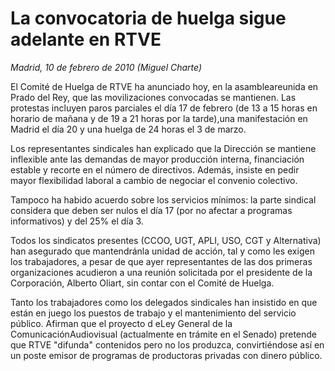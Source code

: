 # La convocatoria de huelga sigue adelante en RTVE

*Madrid, 10 de febrero de 2010 (Miguel Charte)*

El Comité de Huelga de RTVE ha anunciado hoy, en la asambleareunida en Prado del Rey, que las movilizaciones convocadas se mantienen. Las protestas incluyen paros parciales el día 17 de febrero (de 13 a 15 horas en horario de mañana y de 19 a 21 horas por la tarde),una manifestación en Madrid el día 20 y una huelga de 24 horas el 3 de marzo.

Los representantes sindicales han explicado que la Dirección se mantiene inflexible ante las demandas de mayor producción interna, financiación estable y recorte en el número de directivos. Además, insiste en pedir mayor flexibilidad laboral a cambio de negociar el convenio colectivo.

Tampoco ha habido acuerdo sobre los servicios mínimos: la parte sindical considera que deben ser nulos el día 17 (por no afectar a programas informativos) y del 25% el día 3.

Todos los sindicatos presentes (CCOO, UGT, APLI, USO, CGT y Alternativa) han asegurado que mantendránla unidad de acción, tal y como les exigen los trabajadores, a pesar de que ayer representantes de las dos primeras organizaciones acudieron a una reunión solicitada por el presidente de la Corporación, Alberto Oliart, sin contar con el Comité de Huelga.

Tanto los trabajadores como los delegados sindicales han insistido en que están en juego los puestos de trabajo y el mantenimiento del servicio público. Afirman que el proyecto d eLey General de la ComunicaciónAudiovisual (actualmente en trámite en el Senado) pretende que RTVE "difunda" contenidos pero no los produzca, convirtiéndose así en un poste emisor de programas de productoras privadas con dinero público.
